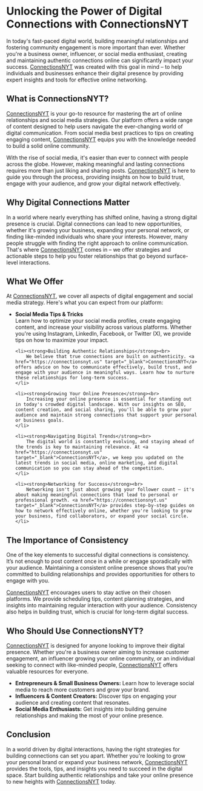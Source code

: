 <!DOCTYPE html>
<html lang="en">
<head>
    <meta charset="UTF-8">
    <meta name="viewport" content="width=device-width, initial-scale=1.0">
    <meta http-equiv="X-UA-Compatible" content="IE=edge">
    <title>Unlocking the Power of Digital Connections with ConnectionsNYT</title>
</head>
<body>

<h1>Unlocking the Power of Digital Connections with ConnectionsNYT</h1>

<p>In today's fast-paced digital world, building meaningful relationships and fostering community engagement is more important than ever. Whether you're a business owner, influencer, or social media enthusiast, creating and maintaining authentic connections online can significantly impact your success. <a href="https://connectionsnyt.us" target="_blank">ConnectionsNYT</a> was created with this goal in mind – to help individuals and businesses enhance their digital presence by providing expert insights and tools for effective online networking.</p>

<h2>What is ConnectionsNYT?</h2>
<p><a href="https://connectionsnyt.us" target="_blank">ConnectionsNYT</a> is your go-to resource for mastering the art of online relationships and social media strategies. Our platform offers a wide range of content designed to help users navigate the ever-changing world of digital communication. From social media best practices to tips on creating engaging content, <a href="https://connectionsnyt.us" target="_blank">ConnectionsNYT</a> equips you with the knowledge needed to build a solid online community.</p>

<p>With the rise of social media, it's easier than ever to connect with people across the globe. However, making meaningful and lasting connections requires more than just liking and sharing posts. <a href="https://connectionsnyt.us" target="_blank">ConnectionsNYT</a> is here to guide you through the process, providing insights on how to build trust, engage with your audience, and grow your digital network effectively.</p>

<h2>Why Digital Connections Matter</h2>
<p>In a world where nearly everything has shifted online, having a strong digital presence is crucial. Digital connections can lead to new opportunities, whether it's growing your business, expanding your personal network, or finding like-minded individuals who share your interests. However, many people struggle with finding the right approach to online communication. That's where <a href="https://connectionsnyt.us" target="_blank">ConnectionsNYT</a> comes in – we offer strategies and actionable steps to help you foster relationships that go beyond surface-level interactions.</p>

<h2>What We Offer</h2>
<p>At <a href="https://connectionsnyt.us" target="_blank">ConnectionsNYT</a>, we cover all aspects of digital engagement and social media strategy. Here's what you can expect from our platform:</p>

<ul>
    <li><strong>Social Media Tips & Tricks</strong><br>
        Learn how to optimize your social media profiles, create engaging content, and increase your visibility across various platforms. Whether you're using Instagram, LinkedIn, Facebook, or Twitter (X), we provide tips on how to maximize your impact.
    </li>

    <li><strong>Building Authentic Relationships</strong><br>
        We believe that true connections are built on authenticity. <a href="https://connectionsnyt.us" target="_blank">ConnectionsNYT</a> offers advice on how to communicate effectively, build trust, and engage with your audience in meaningful ways. Learn how to nurture these relationships for long-term success.
    </li>

    <li><strong>Growing Your Online Presence</strong><br>
        Increasing your online presence is essential for standing out in today's crowded digital landscape. With our insights on SEO, content creation, and social sharing, you'll be able to grow your audience and maintain strong connections that support your personal or business goals.
    </li>

    <li><strong>Navigating Digital Trends</strong><br>
        The digital world is constantly evolving, and staying ahead of the trends is key to maintaining relevance. At <a href="https://connectionsnyt.us" target="_blank">ConnectionsNYT</a>, we keep you updated on the latest trends in social media, online marketing, and digital communication so you can stay ahead of the competition.
    </li>

    <li><strong>Networking for Success</strong><br>
        Networking isn't just about growing your follower count – it's about making meaningful connections that lead to personal or professional growth. <a href="https://connectionsnyt.us" target="_blank">ConnectionsNYT</a> provides step-by-step guides on how to network effectively online, whether you're looking to grow your business, find collaborators, or expand your social circle.
    </li>
</ul>

<h2>The Importance of Consistency</h2>
<p>One of the key elements to successful digital connections is consistency. It’s not enough to post content once in a while or engage sporadically with your audience. Maintaining a consistent online presence shows that you’re committed to building relationships and provides opportunities for others to engage with you.</p>

<p><a href="https://connectionsnyt.us" target="_blank">ConnectionsNYT</a> encourages users to stay active on their chosen platforms. We provide scheduling tips, content planning strategies, and insights into maintaining regular interaction with your audience. Consistency also helps in building trust, which is crucial for long-term digital success.</p>

<h2>Who Should Use ConnectionsNYT?</h2>
<p><a href="https://connectionsnyt.us" target="_blank">ConnectionsNYT</a> is designed for anyone looking to improve their digital presence. Whether you're a business owner aiming to increase customer engagement, an influencer growing your online community, or an individual seeking to connect with like-minded people, <a href="https://connectionsnyt.us" target="_blank">ConnectionsNYT</a> offers valuable resources for everyone.</p>

<ul>
    <li><strong>Entrepreneurs & Small Business Owners:</strong> Learn how to leverage social media to reach more customers and grow your brand.</li>
    <li><strong>Influencers & Content Creators:</strong> Discover tips on engaging your audience and creating content that resonates.</li>
    <li><strong>Social Media Enthusiasts:</strong> Get insights into building genuine relationships and making the most of your online presence.</li>
</ul>

<h2>Conclusion</h2>
<p>In a world driven by digital interactions, having the right strategies for building connections can set you apart. Whether you're looking to grow your personal brand or expand your business network, <a href="https://connectionsnyt.us" target="_blank">ConnectionsNYT</a> provides the tools, tips, and insights you need to succeed in the digital space. Start building authentic relationships and take your online presence to new heights with <a href="https://connectionsnyt.us" target="_blank">ConnectionsNYT</a> today.</p>

</body>
</html>
